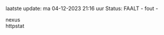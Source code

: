 laatste update: 
ma 04-12-2023 21:16   uur 
Status: FAALT - fout - 
<div class="service R">nexus</div><div class="service Y">httpstat</div>